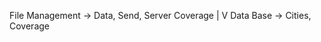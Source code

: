 File Management -> Data, Send, Server Coverage
                |
                V
                Data Base -> Cities, Coverage
